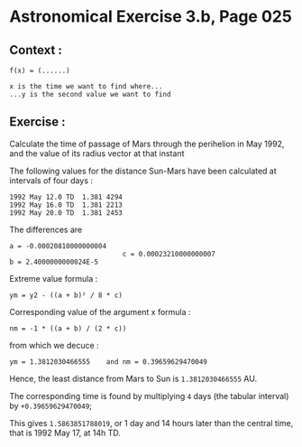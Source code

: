 # Astronomical Exercise 3.b, Page 025

## Context : 

    f(x) = (......)
    
    x is the time we want to find where...
    ...y is the second value we want to find
     
     
## Exercise :

Calculate the time of passage of Mars through the perihelion in May 1992, and the value of its radius vector at that instant

The following values for the distance Sun-Mars have been calculated at intervals of four days :

    1992 May 12.0 TD  1.381 4294
    1992 May 16.0 TD  1.381 2213
    1992 May 20.0 TD  1.381 2453

The differences are

    a = -0.00020810000000004
                                c = 0.00023210000000007
    b = 2.4000000000024E-5
    
Extreme value formula :

    ym = y2 - ((a + b)² / 8 * c)
    
Corresponding value of the argument x formula : 
    
    nm = -1 * ((a + b) / (2 * c))
    
from which we decuce :

    ym = 1.3812030466555    and nm = 0.39659629470049

Hence, the least distance from Mars to Sun is `1.3812030466555` AU.

The corresponding time is found by multiplying `4` days (the tabular interval) by `+0.39659629470049`;

This gives `1.5863851788019`, or 1 day and 14 hours later than the central time, that is 1992 May 17, at 14h TD.